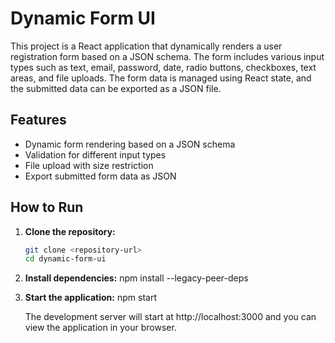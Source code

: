 # Dynamic Form UI

This project is a React application that dynamically renders a user registration form based on a JSON schema. The form includes various input types such as text, email, password, date, radio buttons, checkboxes, text areas, and file uploads. The form data is managed using React state, and the submitted data can be exported as a JSON file.

## Features
- Dynamic form rendering based on a JSON schema
- Validation for different input types
- File upload with size restriction
- Export submitted form data as JSON

## How to Run

1. **Clone the repository:**
   ```sh
   git clone <repository-url>
   cd dynamic-form-ui

2. **Install dependencies:**
    npm install --legacy-peer-deps

3. **Start the application:**
    npm start

    The development server will start at http://localhost:3000 and you can view the application in your browser.


